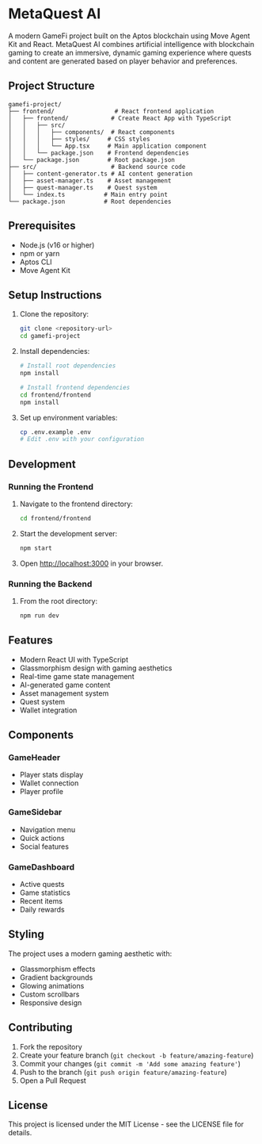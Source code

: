 # MetaQuest AI

A modern GameFi project built on the Aptos blockchain using Move Agent Kit and React. MetaQuest AI combines artificial intelligence with blockchain gaming to create an immersive, dynamic gaming experience where quests and content are generated based on player behavior and preferences.

## Project Structure

```
gamefi-project/
├── frontend/                 # React frontend application
│   ├── frontend/            # Create React App with TypeScript
│   │   ├── src/
│   │   │   ├── components/  # React components
│   │   │   ├── styles/     # CSS styles
│   │   │   └── App.tsx     # Main application component
│   │   └── package.json    # Frontend dependencies
│   └── package.json        # Root package.json
├── src/                     # Backend source code
│   ├── content-generator.ts # AI content generation
│   ├── asset-manager.ts    # Asset management
│   ├── quest-manager.ts    # Quest system
│   └── index.ts           # Main entry point
└── package.json           # Root dependencies
```

## Prerequisites

- Node.js (v16 or higher)
- npm or yarn
- Aptos CLI
- Move Agent Kit

## Setup Instructions

1. Clone the repository:

   ```bash
   git clone <repository-url>
   cd gamefi-project
   ```

2. Install dependencies:

   ```bash
   # Install root dependencies
   npm install

   # Install frontend dependencies
   cd frontend/frontend
   npm install
   ```

3. Set up environment variables:
   ```bash
   cp .env.example .env
   # Edit .env with your configuration
   ```

## Development

### Running the Frontend

1. Navigate to the frontend directory:

   ```bash
   cd frontend/frontend
   ```

2. Start the development server:

   ```bash
   npm start
   ```

3. Open [http://localhost:3000](http://localhost:3000) in your browser.

### Running the Backend

1. From the root directory:
   ```bash
   npm run dev
   ```

## Features

- Modern React UI with TypeScript
- Glassmorphism design with gaming aesthetics
- Real-time game state management
- AI-generated game content
- Asset management system
- Quest system
- Wallet integration

## Components

### GameHeader

- Player stats display
- Wallet connection
- Player profile

### GameSidebar

- Navigation menu
- Quick actions
- Social features

### GameDashboard

- Active quests
- Game statistics
- Recent items
- Daily rewards

## Styling

The project uses a modern gaming aesthetic with:

- Glassmorphism effects
- Gradient backgrounds
- Glowing animations
- Custom scrollbars
- Responsive design

## Contributing

1. Fork the repository
2. Create your feature branch (`git checkout -b feature/amazing-feature`)
3. Commit your changes (`git commit -m 'Add some amazing feature'`)
4. Push to the branch (`git push origin feature/amazing-feature`)
5. Open a Pull Request

## License

This project is licensed under the MIT License - see the LICENSE file for details.
